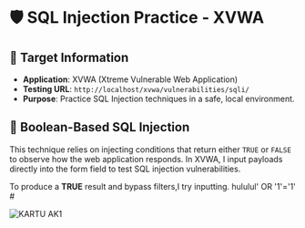 # 🛡️ SQL Injection Practice - XVWA

## 🎯 Target Information
- **Application**: XVWA (Xtreme Vulnerable Web Application)
- **Testing URL**: `http://localhost/xvwa/vulnerabilities/sqli/`
- **Purpose**: Practice SQL Injection techniques in a safe, local environment.

## 🧪 Boolean-Based SQL Injection
This technique relies on injecting conditions that return either `TRUE` or `FALSE` to observe how the web application responds.
In XVWA, I input payloads directly into the form field to test SQL injection vulnerabilities.

To produce a **TRUE** result and bypass filters,I try inputting.
hululul' OR '1'='1' #

![KARTU AK1](https://github.com/user-attachments/assets/71fa22c8-709e-4a1b-970c-1befb1b8b89e)
